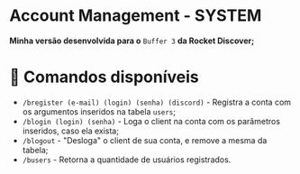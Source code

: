# Account Management - SYSTEM

 **Minha versão desenvolvida para o** `Buffer 3` **da Rocket Discover;**

# 🤖 Comandos disponíveis
- `/bregister (e-mail) (login) (senha) (discord)` - Registra a conta com os argumentos inseridos na tabela `users`;
- `/blogin (login) (senha)` - Loga o client na conta com os parâmetros inseridos, caso ela exista;
- `/blogout` - "Desloga" o client de sua conta, e remove a mesma da tabela;
- `/busers` - Retorna a quantidade de usuários registrados.
